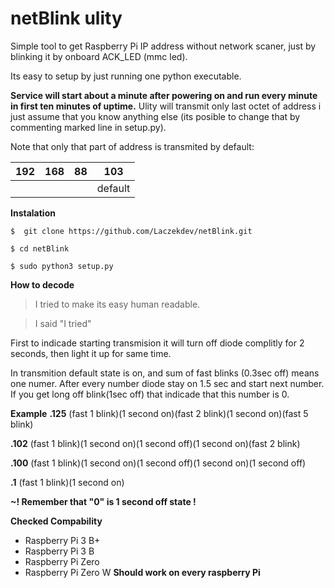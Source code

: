 # netBlink ulity
Simple tool to get Raspberry Pi IP address without network scaner, just by blinking it by onboard ACK_LED (mmc led).

Its easy to setup by just running one python executable. 

**Service will start about a minute after powering on and run every minute in first ten minutes of uptime.** Ulity will transmit only last octet of address i just assume that you know anything else (its posible to change that by commenting marked line in setup.py).


Note that only that part of address is transmited by default:

|  192 |  168 |  88 |103  |
| ------------ | ------------ | ------------ | ------------ |
|   |   |   | default





**Instalation**

`$  git clone https://github.com/Laczekdev/netBlink.git`

`$ cd netBlink`

`$ sudo python3 setup.py`

**How to decode**
> I tried to make its easy human readable.

> I said "I tried"

First to indicade starting transmision it will turn off diode complitly for 2 seconds, then light it up for same time. 

In transmition default state is on, and sum of fast blinks (0.3sec off) means one numer. After every number diode stay on 1.5 sec and start next number.  If you get long off blink(1sec off) that indicade that this number is 0.

**Example**
**.125** (fast 1 blink)(1 second on)(fast 2 blink)(1 second on)(fast 5 blink)

**.102** (fast 1 blink)(1 second on)(1 second off)(1 second on)(fast 2 blink)

**.100** (fast 1 blink)(1 second on)(1 second off)(1 second on)(1 second off)

**.1** (fast 1 blink)(1 second on)

**~! Remember that "0" is 1 second off state !**


**Checked Compability**
- Raspberry Pi 3 B+
- Raspberry Pi 3 B
- Raspberry Pi Zero
- Raspberry Pi Zero W
**Should work on every raspberry Pi**

